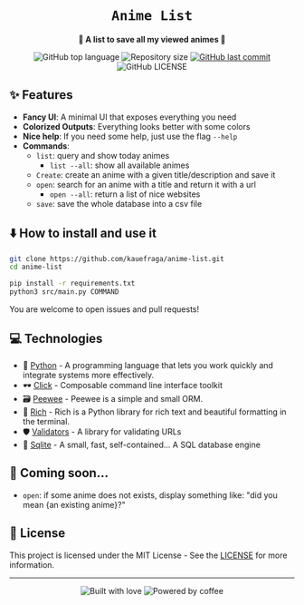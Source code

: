 <div align="center">
  <h1><code>Anime List</code></h1>

  <p>
    <strong>📖 A list to save all my viewed animes 📖</strong>
  </p>

  <p>
    <img
      alt="GitHub top language"
      src="https://img.shields.io/github/languages/top/kauefraga/anime-list.svg"
    />
    <img
      alt="Repository size"
      src="https://img.shields.io/github/repo-size/kauefraga/anime-list.svg"
    />
    <a href="https://github.com/kauefraga/anime-list/commits/main">
      <img
        alt="GitHub last commit"
        src="https://img.shields.io/github/last-commit/kauefraga/anime-list.svg"
      />
    </a>
    <img
      alt="GitHub LICENSE"
      src="https://img.shields.io/github/license/kauefraga/anime-list.svg"
    />
  </p>
</div>

## ✨ Features

- **Fancy UI**: A minimal UI that exposes everything you need
- **Colorized Outputs**: Everything looks better with some colors
- **Nice help**: If you need some help, just use the flag `--help`
- **Commands**:
  - `list`: query and show today animes
    - `list --all`: show all available animes
  - `Create`: create an anime with a given title/description and save it
  - `open`: search for an anime with a title and return it with a url
    - `open --all`: return a list of nice websites
  - `save`: save the whole database into a csv file


## ⬇️ How to install and use it

```bash
git clone https://github.com/kauefraga/anime-list.git
cd anime-list

pip install -r requirements.txt
python3 src/main.py COMMAND
```
You are welcome to open issues and pull requests!

## 💻 Technologies

- 🐍 [Python](https://www.python.org) - A programming language that lets you work quickly
and integrate systems more effectively.
- 🕶 [Click](https://pypi.org/project/click) - Composable command line interface toolkit
- 🗃 [Peewee](https://pypi.org/project/peewee) - Peewee is a simple and small ORM.
- 🎨 [Rich](https://pypi.org/project/rich) - Rich is a Python library for rich text and beautiful formatting in the terminal.
- 🛡 [Validators](https://pypi.org/project/validators) - A library for validating URLs
- 💾 [Sqlite](https://www.sqlite.org/index.html) - A small, fast, self-contained... A SQL database engine

## 📜 Coming soon...

- `open`: if some anime does not exists, display something like: "did you mean {an existing anime}?"

## 📝 License

This project is licensed under the MIT License - See the [LICENSE](https://github.com/kauefraga/anime-list/blob/main/LICENSE) for more information.

---

<div align="center" display="flex">
  <img alt="Built with love" src="https://forthebadge.com/images/badges/built-with-love.svg">
  <img alt="Powered by coffee" src="https://forthebadge.com/images/badges/powered-by-coffee.svg">
</div>
